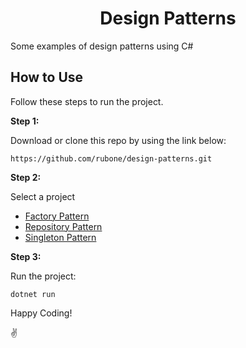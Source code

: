 
<h1 align="center">
  Design Patterns
</h1>

Some examples of design patterns using C#

## How to Use 

Follow these steps to run the project.

**Step 1:**

Download or clone this repo by using the link below:

```
https://github.com/rubone/design-patterns.git
```

**Step 2:**

Select a project

- [Factory Pattern](https://github.com/rubone/design-patterns/tree/main/src/Factory)
- [Repository Pattern](https://github.com/rubone/design-patterns/tree/main/src/Factory)
- [Singleton Pattern](https://github.com/rubone/design-patterns/tree/main/src/Singleton)

**Step 3:**

Run the project:

```
dotnet run
```

Happy Coding!

:v:
